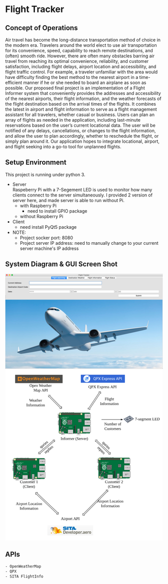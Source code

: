 # Flight Tracker
## Concept of Operations

Air travel has become the long-distance transportation method of choice in the modern era. Travelers around the world elect to use air transportation for its convenience, speed, capability to reach remote destinations, and (often) smooth ride. However, there are often many obstacles barring air travel from reaching its optimal convenience, reliability, and customer satisfaction, including flight delays, airport location and accessibility, and flight traffic control. For example, a traveler unfamiliar with the area would have difficulty finding the best method to the nearest airport in a time-efficient manner if he or she needed to board an airplane as soon as possible.
Our proposed final project is an implementation of a Flight Informer system that conveniently provides the addresses and accessibility of the nearest airports, their flight information, and the weather forecasts of the flight destination based on the arrival times of the flights. It combines the latest in airport and flight information to serve as a flight management assistant for all travelers, whether casual or business. Users can plan an array of flights as needed in the application, including last-minute reservations based on the user’s current locational data. The user will be notified of any delays, cancellations, or changes to the flight information, and allow the user to plan accordingly, whether to reschedule the flight, or simply plan around it. Our application hopes to integrate locational, airport, and flight seeking into a go-to tool for unplanned flights.

## Setup Environment

This project is running under python 3. 

* Server <br />
Raspeberry Pi with a 7-Segement LED is used to monitor how many clients connect to the server simultaneously. 
I provided 2 version of server here, and made server is able to run without Pi.
	- with Raspberry Pi
		* need to install GPIO package 
	- without Raspberry Pi
* Client
	- need install PyQt5 package
* NOTE:
	- Project socker port: 8080 
	- Project server IP address: need to manually change to your current server machine's IP address
	

## System Diagram & GUI Screen Shot

![alt text](https://github.com/RandallDW/Flight_Tracker/blob/master/Screen_Shot.png "screen shot")
![alt text](https://github.com/RandallDW/Flight_Tracker/blob/master/diagram.png "system diagram")

## APIs

	- OpenWeatherMap
	- QPX
	- SITA FlightInfo




